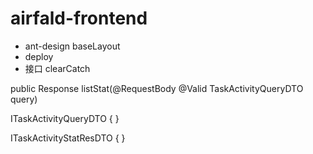 # airfald-frontend

- ant-design baseLayout
- deploy
- 接口 clearCatch




public Response<TaskActivityStatResDTO> listStat(@RequestBody @Valid TaskActivityQueryDTO query)

<!-- 前端定义 interface 直接使用后端定义一致即可 -->
ITaskActivityQueryDTO {
}

ITaskActivityStatResDTO {
}




























